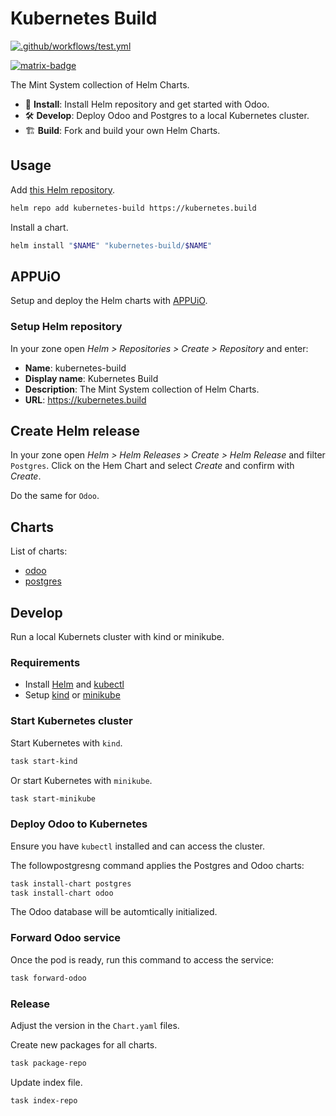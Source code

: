 Kubernetes Build
===

[![.github/workflows/test.yml](https://github.com/Mint-System/Kubernetes-Build/actions/workflows/test.yml/badge.svg)](https://github.com/Mint-System/Kubernetes-Build/actions/workflows/test.yml)

[![matrix-badge](https://matrix.to/img/matrix-badge.svg)](https://matrix.to/#/#odoo-build:mint-system.ch)

The Mint System collection of Helm Charts.

* 🚀 **Install**: Install Helm repository and get started with Odoo.
* 🛠️ **Develop**: Deploy Odoo and Postgres to a local Kubernetes cluster.
* 🏗️ **Build**: Fork and build your own Helm Charts.

## Usage

Add [this Helm repository](/index.yaml).

```bash
helm repo add kubernetes-build https://kubernetes.build
```

Install a chart.

```bash
helm install "$NAME" "kubernetes-build/$NAME"
```

## APPUiO

Setup and deploy the Helm charts with [APPUiO](https://portal.appuio.cloud/).

### Setup Helm repository

In your zone open *Helm > Repositories > Create > Repository* and enter:

* **Name**: kubernetes-build
* **Display name**: Kubernetes Build
* **Description**: The Mint System collection of Helm Charts.
* **URL**: <https://kubernetes.build>

## Create Helm release

In your zone open *Helm > Helm Releases > Create > Helm Release* and filter `Postgres`. Click on the Hem Chart and select *Create* and confirm with *Create*.

Do the same for `Odoo`.
## Charts

List of charts:

* [odoo](/odoo/README.md)
* [postgres](/postgres/README.md)

## Develop

Run a local Kubernets cluster with kind or minikube.

### Requirements

* Install [Helm](https://helm.sh/docs/intro/install/) and [kubectl](https://kubernetes.io/docs/tasks/tools/#kubectl) 
* Setup [kind](https://kind.sigs.k8s.io/) or [minikube](https://minikube.sigs.k8s.io/docs/)

### Start Kubernetes cluster

Start Kubernetes with `kind`.

```bash
task start-kind
```

Or start Kubernetes with `minikube`.

```bash
task start-minikube
```

### Deploy Odoo to Kubernetes

Ensure you have `kubectl` installed and can access the cluster.

The followpostgresng command applies the Postgres and Odoo charts:

```bash
task install-chart postgres
task install-chart odoo
```

The Odoo database will be automtically initialized.

### Forward Odoo service

Once the pod is ready, run this command to access the service:

```bash
task forward-odoo
```

### Release

Adjust the version in the `Chart.yaml` files.

Create new packages for all charts.

```bash
task package-repo
```

Update index file.

```bash
task index-repo
```
